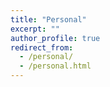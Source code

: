 ```yaml
---
title: "Personal"
excerpt: ""
author_profile: true
redirect_from: 
  - /personal/
  - /personal.html
---
```



